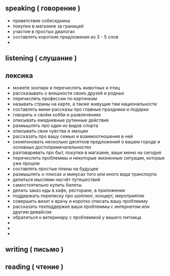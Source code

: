 <h2>speaking ( говорение )</h2>
  <ul>
		<li>приветствие собеседника</li>
		<li>покупки в магазине за границей</li>
		<li>участие в простых диалогах</li>
		<li>составлять короткие предложения из 3 - 5 слов</li>
		<li></li>
	</ul>
<h2>listening ( слушание )</h2>
<h2>лексика</h2>
	<ul>
		<li>можете зоопарк и перечислять животных и птиц</li>
		<li>рассказывать о внешности своих друзей и родных</li>
		<li>перечислять профессии по картинкам</li>
		<li>называть страны на карте, а также живущие там национальности</li>
		<li>составлять мини-рассказы про главные праздники и подарки</li>
		<li>говорить о своём хобби и развлечениях</li>
		<li>описывать ежедневные рутинные действия</li>
		<li>размышлять про один из видов спорта</li>
		<li>описывать свои чувства и эмоции</li>
		<li>рассказать про вашу семью и взаимоотношения в ней</li>
		<li>скомпоновать несколько десятков предложений о вашем городе и основных достопримечательностях</li>
		<li>разговаривать про быт, покупки в магазине, ваше меню на сегодня</li>
		<li>перечислить проблеммы и некоторые жизненные ситуации, которые уже прошли</li>
		<li>составлять простые планы на будущее</li>
		<li>размышлять о плюсах и минусах того или иного вида транспорта</li>
		<li>делиться мыслями насчёт путешествий</li>
		<li>самостоятельно купить билеты</li>
		<li>делать заказ еды в кафе, ресторане, в приложении</li>
		<li>поддержать переписку про шоппинг, концерт, мероприятие</li>
		<li>совершить визит к врачу и коротко описать вашу проблемму</li>
		<li>рассказать техподдержке ваши проблеммы с интернетом или другим девайсом</li>
		<li>обратиться к ветеринару с проблеммой у вашего питомца</li>
		<li></li>
		<li></li>
		<li></li>
	</ul>
<h2>writing ( письмо )</h2>
<h2>reading ( чтение )</h2>